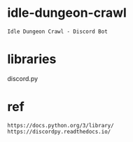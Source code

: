 # idle-dungeon-crawl

    Idle Dungeon Crawl - Discord Bot

# libraries

discord.py

# ref

    https://docs.python.org/3/library/
    https://discordpy.readthedocs.io/
    
